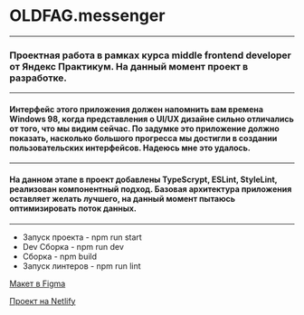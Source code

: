# OLDFAG.messenger
***
### Проектная работа в рамках курса middle frontend developer от Яндекс Практикум. На данный момент проект в разработке.
***
#### Интерфейс этого приложения должен напомнить вам времена Windows 98, когда представления о UI/UX дизайне сильно отличались от того, что мы видим сейчас. По задумке это приложение должно показать, насколько большого прогресса мы достигли в создании пользовательских интерфейсов. Надеюсь мне это удалось.
***
#### На данном этапе в проект добавлены TypeScrypt, ESLint, StyleLint, реализован компонентный подход. Базовая архитектура приложения оставляет желать лучшего, на данный момент пытаюсь оптимизировать поток данных.   
***
* Запуск проекта - npm run start
* Dev Сборка - npm run dev
* Сборка - npm build
* Запуск линтеров - npm run lint

[Макет в Figma](https://www.figma.com/file/eshsChHOpHyQ3qm0fKEVKp/OLDFAG.messandger?t=XtNw5VLq4rM2qWxp-6)

[Проект на Netlify](https://earnest-scone-dc05e4.netlify.app/)
